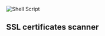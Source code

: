 ![Shell Script](https://img.shields.io/badge/shell_script-%23121011.svg?style=for-the-badge&logo=gnu-bash&logoColor=white)
## SSL certificates scanner
